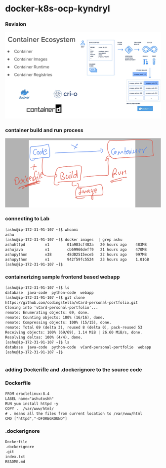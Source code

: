 # docker-k8s-ocp-kyndryl

### Revision 

<img src="rev.png">

### container build and run process

<img src="rev1.png">

### connecting to Lab 

```
[ashu@ip-172-31-91-107 ~]$ whoami
ashu
[ashu@ip-172-31-91-107 ~]$ docker images  | grep ashu
ashuhttpd         v1        01a983cf482a   20 hours ago    483MB
ashujava          v1        cb69966deff9   21 hours ago    470MB
ashupython        v38       48d02515ece5   22 hours ago    997MB
ashupython        v1        942f59fc5524   23 hours ago    1.01GB
[ashu@ip-172-31-91-107 ~]$ 

```

### containerizing sample frontend based webapp 

```
[ashu@ip-172-31-91-107 ~]$ ls
database  java-code  python-code  webapp
[ashu@ip-172-31-91-107 ~]$ git clone  https://github.com/codingstella/vCard-personal-portfolio.git
Cloning into 'vCard-personal-portfolio'...
remote: Enumerating objects: 69, done.
remote: Counting objects: 100% (16/16), done.
remote: Compressing objects: 100% (15/15), done.
remote: Total 69 (delta 3), reused 8 (delta 0), pack-reused 53
Receiving objects: 100% (69/69), 1.14 MiB | 26.60 MiB/s, done.
Resolving deltas: 100% (4/4), done.
[ashu@ip-172-31-91-107 ~]$ ls
database  java-code  python-code  vCard-personal-portfolio  webapp
[ashu@ip-172-31-91-107 ~]$ 


```

### adding Dockerifle and .dockerignore to the source code

### Dockerfile
```
FROM oraclelinux:8.4 
LABEL name="ashutoshh"
RUN yum install httpd -y 
COPY .  /var/www/html/
# . means all the files from current location to /var/www/html
CMD ["httpd","-DFOREGROUND"]
```

### .dockerignore

```
Dockerfile
.dockerignore
.git
index.txt
README.md
```


